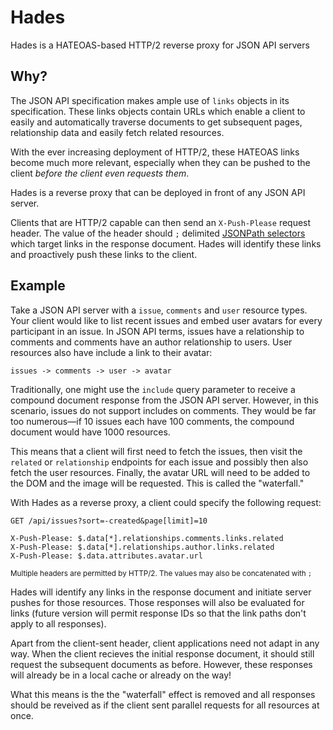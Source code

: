 Hades
===

Hades is a HATEOAS-based HTTP/2 reverse proxy for JSON API servers

## Why?
The JSON API specification makes ample use of `links` objects in its
specification. These links objects contain URLs which enable a client to easily
and automatically traverse documents to get subsequent pages, relationship data
and easily fetch related resources.

With the ever increasing deployment of HTTP/2, these HATEOAS links become much
more relevant, especially when they can be pushed to the client _before the
client even requests them_.

Hades is a reverse proxy that can be deployed in front of any JSON API server.

Clients that are HTTP/2 capable can then send an `X-Push-Please` request header.
The value of the header should `;` delimited [JSONPath selectors](http://goessner.net/articles/JsonPath/index.html#e2) which target
links in the response document. Hades will identify these links and proactively
push these links to the client.

## Example
Take a JSON API server with a `issue`, `comments` and `user` resource types.
Your client would like to list recent issues and embed user avatars for every
participant in an issue. In JSON API terms, issues have a relationship to
comments and comments have an author relationship to users. User resources also
have include a link to their avatar:

`issues -> comments -> user -> avatar`

Traditionally, one might use the `include` query parameter to receive a compound
document response from the JSON API server. However, in this scenario, issues do
not support includes on comments. They would be far too numerous&mdash;if 10
issues each have 100 comments, the compound document would have 1000 resources.

This means that a client will first need to fetch the issues, then visit the
`related` or `relationship` endpoints for each issue and possibly then also
fetch the user resources. Finally, the avatar URL will need to be added to the
DOM and the image will be requested. This is called the "waterfall."

With Hades as a reverse proxy, a client could specify the following request:

```
GET /api/issues?sort=-created&page[limit]=10

X-Push-Please: $.data[*].relationships.comments.links.related
X-Push-Please: $.data[*].relationships.author.links.related
X-Push-Please: $.data.attributes.avatar.url
```
<sup>Multiple headers are permitted by HTTP/2. The values may also be
concatenated with `;`</sup>

Hades will identify any links in the response document and initiate server
pushes for those resources. Those responses will also be evaluated for links
(future version will permit response IDs so that the link paths don't apply to
all responses).

Apart from the client-sent header, client applications need not adapt in any
way. When the client recieves the initial response document, it should still
request the subsequent documents as before. However, these responses will
already be in a local cache or already on the way!

What this means is the the "waterfall" effect is removed and all responses
should be reveived as if the client sent parallel requests for all resources at
once.
